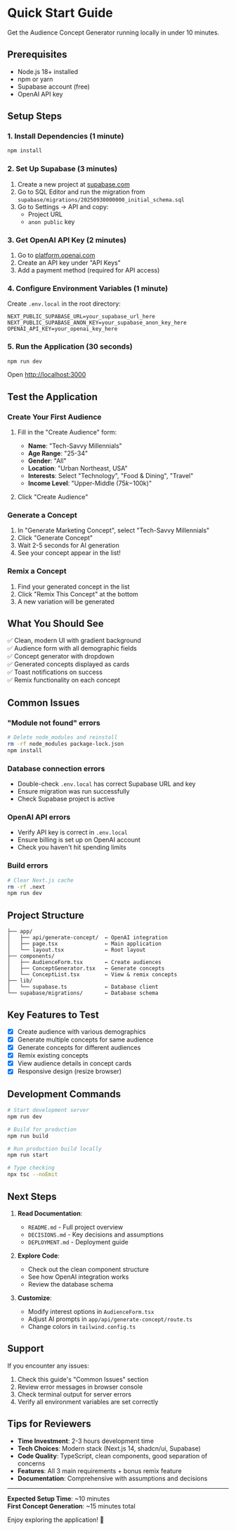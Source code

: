 # Quick Start Guide

Get the Audience Concept Generator running locally in under 10 minutes.

## Prerequisites

- Node.js 18+ installed
- npm or yarn
- Supabase account (free)
- OpenAI API key

## Setup Steps

### 1. Install Dependencies (1 minute)

```bash
npm install
```

### 2. Set Up Supabase (3 minutes)

1. Create a new project at [supabase.com](https://supabase.com)
2. Go to SQL Editor and run the migration from `supabase/migrations/20250930000000_initial_schema.sql`
3. Go to Settings → API and copy:
   - Project URL
   - `anon public` key

### 3. Get OpenAI API Key (2 minutes)

1. Go to [platform.openai.com](https://platform.openai.com)
2. Create an API key under "API Keys"
3. Add a payment method (required for API access)

### 4. Configure Environment Variables (1 minute)

Create `.env.local` in the root directory:

```env
NEXT_PUBLIC_SUPABASE_URL=your_supabase_url_here
NEXT_PUBLIC_SUPABASE_ANON_KEY=your_supabase_anon_key_here
OPENAI_API_KEY=your_openai_key_here
```

### 5. Run the Application (30 seconds)

```bash
npm run dev
```

Open [http://localhost:3000](http://localhost:3000)

## Test the Application

### Create Your First Audience

1. Fill in the "Create Audience" form:
   - **Name**: "Tech-Savvy Millennials"
   - **Age Range**: "25-34"
   - **Gender**: "All"
   - **Location**: "Urban Northeast, USA"
   - **Interests**: Select "Technology", "Food & Dining", "Travel"
   - **Income Level**: "Upper-Middle ($75k-$100k)"

2. Click "Create Audience"

### Generate a Concept

1. In "Generate Marketing Concept", select "Tech-Savvy Millennials"
2. Click "Generate Concept"
3. Wait 2-5 seconds for AI generation
4. See your concept appear in the list!

### Remix a Concept

1. Find your generated concept in the list
2. Click "Remix This Concept" at the bottom
3. A new variation will be generated

## What You Should See

✅ Clean, modern UI with gradient background  
✅ Audience form with all demographic fields  
✅ Concept generator with dropdown  
✅ Generated concepts displayed as cards  
✅ Toast notifications on success  
✅ Remix functionality on each concept  

## Common Issues

### "Module not found" errors
```bash
# Delete node_modules and reinstall
rm -rf node_modules package-lock.json
npm install
```

### Database connection errors
- Double-check `.env.local` has correct Supabase URL and key
- Ensure migration was run successfully
- Check Supabase project is active

### OpenAI API errors
- Verify API key is correct in `.env.local`
- Ensure billing is set up on OpenAI account
- Check you haven't hit spending limits

### Build errors
```bash
# Clear Next.js cache
rm -rf .next
npm run dev
```

## Project Structure

```
├── app/
│   ├── api/generate-concept/  ← OpenAI integration
│   ├── page.tsx               ← Main application
│   └── layout.tsx             ← Root layout
├── components/
│   ├── AudienceForm.tsx       ← Create audiences
│   ├── ConceptGenerator.tsx   ← Generate concepts
│   └── ConceptList.tsx        ← View & remix concepts
├── lib/
│   └── supabase.ts            ← Database client
└── supabase/migrations/       ← Database schema
```

## Key Features to Test

- [x] Create audience with various demographics
- [x] Generate multiple concepts for same audience
- [x] Generate concepts for different audiences
- [x] Remix existing concepts
- [x] View audience details in concept cards
- [x] Responsive design (resize browser)

## Development Commands

```bash
# Start development server
npm run dev

# Build for production
npm run build

# Run production build locally
npm run start

# Type checking
npx tsc --noEmit
```

## Next Steps

1. **Read Documentation**:
   - `README.md` - Full project overview
   - `DECISIONS.md` - Key decisions and assumptions
   - `DEPLOYMENT.md` - Deployment guide

2. **Explore Code**:
   - Check out the clean component structure
   - See how OpenAI integration works
   - Review the database schema

3. **Customize**:
   - Modify interest options in `AudienceForm.tsx`
   - Adjust AI prompts in `app/api/generate-concept/route.ts`
   - Change colors in `tailwind.config.ts`

## Support

If you encounter any issues:

1. Check this guide's "Common Issues" section
2. Review error messages in browser console
3. Check terminal output for server errors
4. Verify all environment variables are set correctly

## Tips for Reviewers

- **Time Investment**: 2-3 hours development time
- **Tech Choices**: Modern stack (Next.js 14, shadcn/ui, Supabase)
- **Code Quality**: TypeScript, clean components, good separation of concerns
- **Features**: All 3 main requirements + bonus remix feature
- **Documentation**: Comprehensive with assumptions and decisions

---

**Expected Setup Time**: ~10 minutes  
**First Concept Generation**: ~15 minutes total  

Enjoy exploring the application! 🚀
